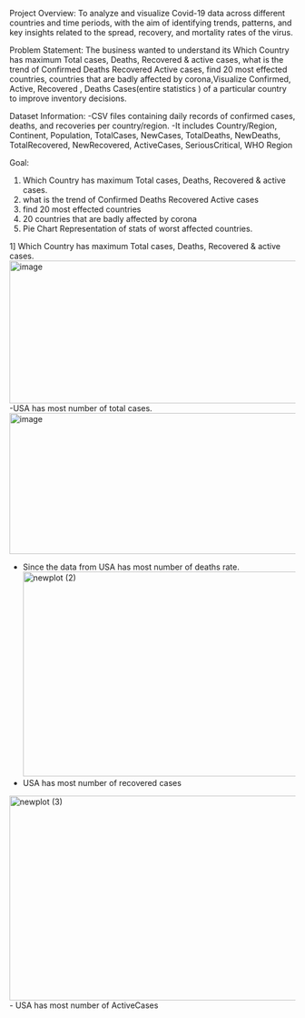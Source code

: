 Project Overview:
To analyze and visualize Covid-19 data across different countries and time periods, with the aim of identifying trends, patterns, and key insights related to the spread, recovery, and mortality rates of the virus.

Problem Statement:
The business wanted to understand its Which Country has maximum Total cases, Deaths, Recovered & active cases, what is the trend of Confirmed Deaths Recovered Active cases, 
find 20 most effected countries, countries that are badly affected by corona,Visualize Confirmed,  Active,  Recovered , Deaths Cases(entire statistics ) of a particular country to improve inventory decisions.

Dataset Information:
-CSV files containing daily records of confirmed cases, deaths, and recoveries per country/region.
-It includes Country/Region, Continent, Population, TotalCases, NewCases, TotalDeaths, NewDeaths, TotalRecovered, NewRecovered, ActiveCases, SeriousCritical, WHO Region

Goal:
1. Which Country has maximum Total cases, Deaths, Recovered & active cases.
2. what is the trend of Confirmed Deaths Recovered Active cases
3. find 20 most effected countries
4. 20 countries that are badly affected by corona
5. Pie Chart Representation of stats of worst affected countries.

1] Which Country has maximum Total cases, Deaths, Recovered & active cases.
<img width="621" height="251" alt="image" src="https://github.com/user-attachments/assets/e51bd35c-e5e2-41ad-a339-f1699dd56e86" />
-USA has most number of total cases.
<img width="614" height="248" alt="image" src="https://github.com/user-attachments/assets/6554332d-9ea6-4509-9ce0-0a99a4d62ffb" />
- Since the data from USA has most number of deaths rate.
  <img width="700" height="360" alt="newplot (2)" src="https://github.com/user-attachments/assets/f69766a6-a127-4e50-84af-e0ab5ed0ab69" />
- USA has most number of recovered cases
<img width="700" height="360" alt="newplot (3)" src="https://github.com/user-attachments/assets/029d43aa-5fab-43fe-a8f1-c5266798f741" />
- USA has most number of ActiveCases







